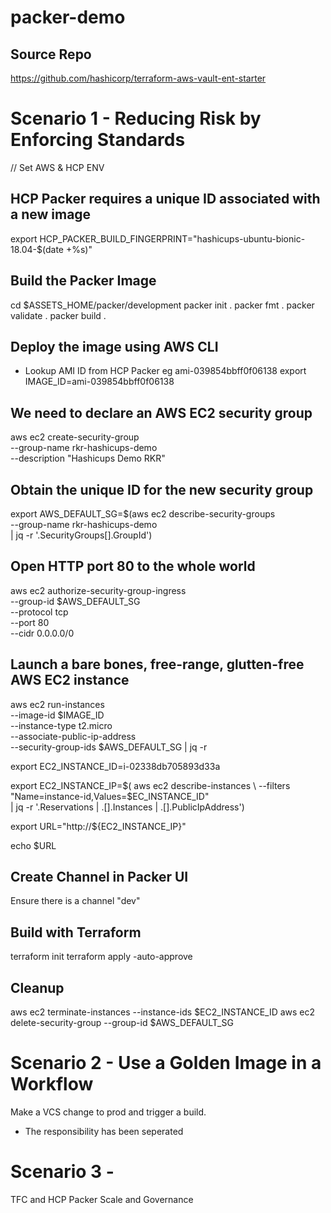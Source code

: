 # packer-demo

## Source Repo
https://github.com/hashicorp/terraform-aws-vault-ent-starter

# Scenario 1 - Reducing Risk by Enforcing Standards
// Set AWS & HCP ENV

## HCP Packer requires a unique ID associated with a new image
export HCP_PACKER_BUILD_FINGERPRINT="hashicups-ubuntu-bionic-18.04-$(date +%s)"

## Build the Packer Image
cd $ASSETS_HOME/packer/development
packer init .
packer fmt .
packer validate .
packer build .

## Deploy the image using AWS CLI
- Lookup AMI ID from HCP Packer eg ami-039854bbff0f06138
export IMAGE_ID=ami-039854bbff0f06138

## We need to declare an AWS EC2 security group
aws ec2 create-security-group \
--group-name rkr-hashicups-demo \
--description "Hashicups Demo RKR"

## Obtain the unique ID for the new security group
export AWS_DEFAULT_SG=$(aws ec2 describe-security-groups \
--group-name rkr-hashicups-demo \
| jq -r '.SecurityGroups[].GroupId')

## Open HTTP port 80 to the whole world
aws ec2 authorize-security-group-ingress \
--group-id $AWS_DEFAULT_SG \
--protocol tcp \
--port 80 \
--cidr 0.0.0.0/0

## Launch a bare bones, free-range, glutten-free AWS EC2 instance
aws ec2 run-instances \
--image-id $IMAGE_ID \
--instance-type t2.micro \
--associate-public-ip-address \
--security-group-ids $AWS_DEFAULT_SG | jq -r

export EC2_INSTANCE_ID=i-02338db705893d33a

export EC2_INSTANCE_IP=$( aws ec2 describe-instances \
  --filters "Name=instance-id,Values=$EC_INSTANCE_ID" \
  | jq -r '.Reservations | .[].Instances | .[].PublicIpAddress')

export URL="http://${EC2_INSTANCE_IP}"

echo $URL

## Create Channel in Packer UI
Ensure there is a channel "dev"

## Build with Terraform
terraform init
terraform apply -auto-approve

## Cleanup
aws ec2 terminate-instances --instance-ids $EC2_INSTANCE_ID
aws ec2 delete-security-group --group-id $AWS_DEFAULT_SG

# Scenario 2 - Use a Golden Image in a Workflow
Make a VCS change to prod and trigger a build.
- The responsibility has been seperated

# Scenario 3 - 
TFC and HCP Packer 
Scale and Governance